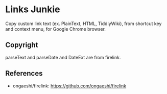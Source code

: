 # Links Junkie
Copy custom link text (ex. PlainText, HTML, TiddlyWiki), from shortcut key and context menu, for Google Chrome browser.

## Copyright 
parseText and parseDate and DateExt are from firelink.

## References
* ongaeshi/firelink: https://github.com/ongaeshi/firelink
